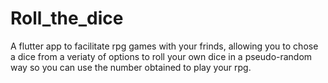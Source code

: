 # Roll_the_dice
A flutter app to facilitate rpg games with your frinds, allowing you to chose a dice from a veriaty of options to roll your own dice in a pseudo-random way so you can use the number obtained to play your rpg.
